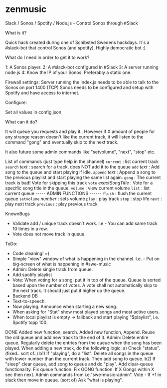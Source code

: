 # zenmusic
Slack / Sonos / Spotify / Node.js - Control Sonos through #Slack

What is it?

Quick hack created during one of Schibsted Swedens hackdays.
It´s a #slack-bot that control Sonos (and spotify). Highly democratic bot :)

What do I need in order to get it to work?

1: A Sonos player.
2: A #slack-bot configured in #Slack
3: A server running node.js
4: Know the IP of your Sonos. Preferably a static one.

Firewall settings:
Server running the index.js needs to be able to talk to the Sonos on port 1400 (TCP)
Sonos needs to be configured and setup with Spotify and have access to internet.

Configure:

Set all values in config.json

What can it do?

It will queue you requests and play it..  However if X amount of people for any strange reason doesn't like the current track, it will listen to the command "gong" and eventually skip to the next track.

It also future some admin commands like "setvolume", "next", "stop" etc.

List of commands (just type help in the channel)
    `current` : list current track
    `search` _text_ : search for a track, does NOT add it to the queue
    `add` _text_ : Add song to the queue and start playing if idle.
    `append` _text_ : Append a song to the previous playlist and start playing the same list again.
    `gong` : The current track is bad! Vote for skipping this track
    `vote` _exactSongTitle_ : Vote for a specific song title in the queue.
    `volume` : view current volume
    `list` : list current queue
    ----- ADMIN FUNCTIONS ------
    `flush` : flush the current queue
    `setvolume` _number_ : sets volume
    `play` : play track
    `stop` : stop life
    `next` : play next track
    `previous` : play previous track
    
 
KnownBugs
* Validate add / unique track doesn´t work. I.e - You can add same track 10 times in a row.
* Vote does not move track in queue.
 
ToDo:

* Code cleaning! =)
* Simple "view" window of what is happening in the channel. I.e. - Put on big-screen of what is happening in #swe-music
* Admin: Delete single track from queue.
* Add spotify playlist
* Vote: When voting for a song, put it in top of the queue. Queue is sorted based upon the number of votes.
   A vote shall not automatically skip to the next track. It should just put it higher up the queue.
* Backend DB
* Text-to-speech. 
* Now playing. Announce when starting a new song.
* When asking for "Stat" show most played songs and most active users.
* When local playlist is empty -> fallback and start playing "$playlist", i.e. Spotify topp 100.

DONE
Added new function, search.
Added new function, Append. Reuse the old queue and add new track to the end of it.
Admin: Delete entire queue.
 Regularly delete the entries from the queue when the song has been played.
   When adding a new track, do the following logic:
        a) Check "status".
     (fixed.. sort of..)   b1) If "playing", do a "list". Delete all songs in the queue with lower number than the current track. Then add song to queue.
        b2) If "sleep" clear queue, add song to queue and do "play".
Add clear-queue functionality.
Fix queue function.
Fix GONG function. If X Gongs within X sec then next.
Admin commands from i.e."swe-music-admin".
Vote - If +1 in slack then move in queue. (sort of)
Ask "what is playing".
